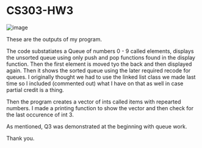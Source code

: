 # CS303-HW3
![image](https://github.com/RMorrigan/CS303-HW3/assets/158345062/8eaa8050-14c0-4eba-b15a-0f6997ad999f)

These are the outputs of my program.

The code substatiates a Queue of numbers 0 - 9 called elements, displays the unsorted queue using only push and pop functions found in the display function.
Then the first element is moved tyo the back and then displayed again. Then it shows the sorted queue using the later required recode for queues.
I originally thought we had to use the linked list class we made last time so I included (commented out) what I have on that as well in case partial credit is a thing.

Then the program creates a vector of ints called items with repearted numbers. I made a printing function to show the vector and then check for the last occurence 
of int 3.

As mentioned, Q3 was demonstrated at the beginning with queue work.

Thank you.
